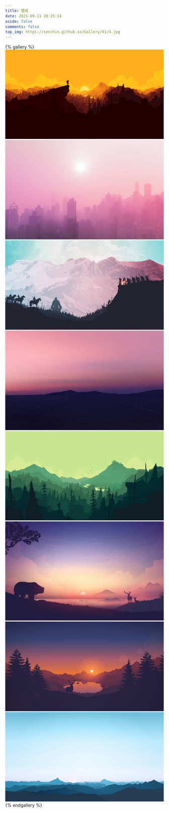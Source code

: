 ```yaml
---
title: 壁纸
date: 2021-09-11 20:25:14
aside: false
comments: false
top_img: https://senchin.github.io/Gallery/01/4.jpg
---
```


{% gallery %}
![](01/2.jpg)
![](01/3.jpg)
![](01/4.jpg)
![](01/5.jpg)
![](01/6.jpg)
![](01/7.jpg)
![](01/8.jpg)
![](01/9.jpg)
{% endgallery %}

